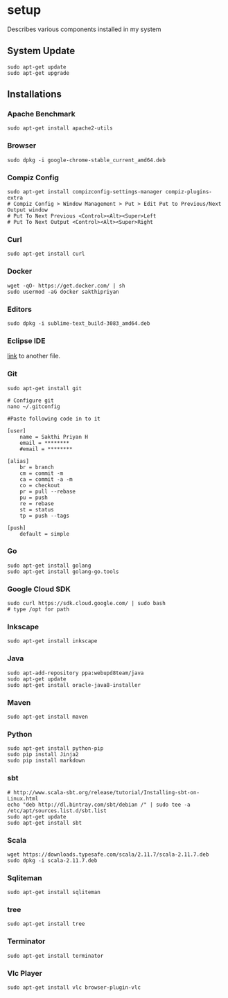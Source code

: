 # setup
Describes various components installed in my system

## System Update
    sudo apt-get update
    sudo apt-get upgrade

## Installations

### Apache Benchmark
    sudo apt-get install apache2-utils

### Browser
    sudo dpkg -i google-chrome-stable_current_amd64.deb

### Compiz Config
    sudo apt-get install compizconfig-settings-manager compiz-plugins-extra
    # Compiz Config > Window Management > Put > Edit Put to Previous/Next Output window
    # Put To Next Previous <Control><Alt><Super>Left
    # Put To Next Output <Control><Alt><Super>Right

### Curl
    sudo apt-get install curl

### Docker
    wget -qO- https://get.docker.com/ | sh
    sudo usermod -aG docker sakthipriyan

### Editors
    sudo dpkg -i sublime-text_build-3083_amd64.deb

### Eclipse IDE
[link](eclipse.md) to another file.

### Git
    sudo apt-get install git
    
    # Configure git
    nano ~/.gitconfig
    
    #Paste following code in to it
    
    [user]
        name = Sakthi Priyan H
        email = ********
        #email = ********

    [alias]
        br = branch
        cm = commit -m
        ca = commit -a -m
        co = checkout
        pr = pull --rebase
        pu = push
        re = rebase
        st = status
        tp = push --tags

    [push]
        default = simple

### Go
    sudo apt-get install golang
    sudo apt-get install golang-go.tools

### Google Cloud SDK 
    sudo curl https://sdk.cloud.google.com/ | sudo bash
    # type /opt for path

### Inkscape
    sudo apt-get install inkscape

### Java
    sudo apt-add-repository ppa:webupd8team/java
    sudo apt-get update
    sudo apt-get install oracle-java8-installer

### Maven
    sudo apt-get install maven

### Python
    sudo apt-get install python-pip
    sudo pip install Jinja2
    sudo pip install markdown

### sbt
    # http://www.scala-sbt.org/release/tutorial/Installing-sbt-on-Linux.html
    echo "deb http://dl.bintray.com/sbt/debian /" | sudo tee -a /etc/apt/sources.list.d/sbt.list
    sudo apt-get update
    sudo apt-get install sbt

### Scala
    wget https://downloads.typesafe.com/scala/2.11.7/scala-2.11.7.deb
    sudo dpkg -i scala-2.11.7.deb

### Sqliteman
    sudo apt-get install sqliteman

### tree
    sudo apt-get install tree

### Terminator
    sudo apt-get install terminator

### Vlc Player
    sudo apt-get install vlc browser-plugin-vlc
